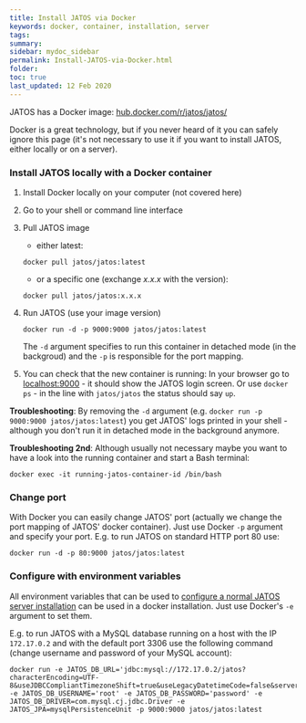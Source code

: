 ```yaml
---
title: Install JATOS via Docker
keywords: docker, container, installation, server
tags:
summary:
sidebar: mydoc_sidebar
permalink: Install-JATOS-via-Docker.html
folder:
toc: true
last_updated: 12 Feb 2020
---
```


JATOS has a Docker image: [hub.docker.com/r/jatos/jatos/](https://hub.docker.com/r/jatos/jatos/)

Docker is a great technology, but if you never heard of it you can safely ignore this page (it's not necessary to use it if you want to install JATOS, either locally or on a server). 


### Install JATOS locally with a Docker container

1. Install Docker locally on your computer (not covered here)

1. Go to your shell or command line interface

1. Pull JATOS image

   * either latest:

   ```
   docker pull jatos/jatos:latest
   ```
   
   * or a specific one (exchange _x.x.x_ with the version):

   ``` shell
   docker pull jatos/jatos:x.x.x
   ```

1. Run JATOS (use your image version)

   ``` shell
   docker run -d -p 9000:9000 jatos/jatos:latest
   ```
   
   The `-d` argument specifies to run this container in detached mode (in the backgroud) and the `-p` is responsible for the port mapping.

1. You can check that the new container is running: In your browser go to [localhost:9000](http://localhost:9000) - it should show the JATOS login screen. Or use `docker ps` - in the line with `jatos/jatos` the status should say `up`.

**Troubleshooting**: By removing the `-d` argument (e.g. `docker run -p 9000:9000 jatos/jatos:latest`) you get JATOS' logs printed in your shell - although you don't run it in detached mode in the background anymore.

**Troubleshooting 2nd**: Although usually not necessary maybe you want to have a look into the running container and start a Bash terminal:

``` shell
docker exec -it running-jatos-container-id /bin/bash
```


### Change port

With Docker you can easily change JATOS' port (actually we change the port mapping of JATOS' docker container). Just use Docker `-p` argument and specify your port. E.g. to run JATOS on standard HTTP port 80 use:

``` shell
docker run -d -p 80:9000 jatos/jatos:latest
```


### Configure with environment variables

All environment variables that can be used to [configure a normal JATOS server installation](Configure-JATOS-on-a-Server.html) can be used in a docker installation. Just use Docker's `-e` argument to set them.

E.g. to run JATOS with a MySQL database running on a host with the IP `172.17.0.2` and with the default port 3306 use the following command (change username and password of your MySQL account):

~~~ shell
docker run -e JATOS_DB_URL='jdbc:mysql://172.17.0.2/jatos?characterEncoding=UTF-8&useJDBCCompliantTimezoneShift=true&useLegacyDatetimeCode=false&serverTimezone=UTC' -e JATOS_DB_USERNAME='root' -e JATOS_DB_PASSWORD='password' -e JATOS_DB_DRIVER=com.mysql.cj.jdbc.Driver -e JATOS_JPA=mysqlPersistenceUnit -p 9000:9000 jatos/jatos:latest
~~~


